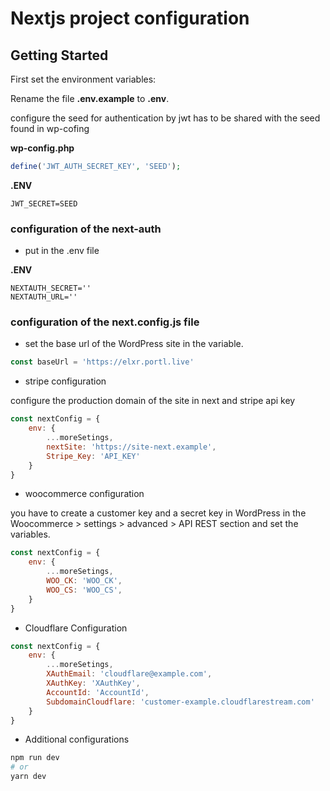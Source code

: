 # Nextjs project configuration

## Getting Started

First set the environment variables:

Rename the file __.env.example__ to __.env__.

configure the seed for authentication by jwt has to be shared with the seed found in wp-cofing

__wp-config.php__
```php
define('JWT_AUTH_SECRET_KEY', 'SEED');
```

__.ENV__
```
JWT_SECRET=SEED
```

### configuration of the next-auth

- put in the .env file

__.ENV__
```
NEXTAUTH_SECRET=''
NEXTAUTH_URL=''
```

### configuration of the next.config.js file

- set the base url of the WordPress site in the variable.

```js
const baseUrl = 'https://elxr.portl.live'
```

- stripe configuration

configure the production domain of the site in next and stripe api key

```js
const nextConfig = {
    env: {
        ...moreSetings,
        nextSite: 'https://site-next.example',
        Stripe_Key: 'API_KEY'
    }
}
```
- woocommerce configuration

you have to create a customer key and a secret key in WordPress in the Woocommerce > settings > advanced > API REST section and set the variables.

```js
const nextConfig = {
    env: {
        ...moreSetings,
        WOO_CK: 'WOO_CK',
        WOO_CS: 'WOO_CS',
    }
}
```
- Cloudflare Configuration

```js
const nextConfig = {
    env: {
        ...moreSetings,
        XAuthEmail: 'cloudflare@example.com',
        XAuthKey: 'XAuthKey',
        AccountId: 'AccountId',
        SubdomainCloudflare: 'customer-example.cloudflarestream.com'
    }
}
```

- Additional configurations

```bash
npm run dev
# or
yarn dev
```